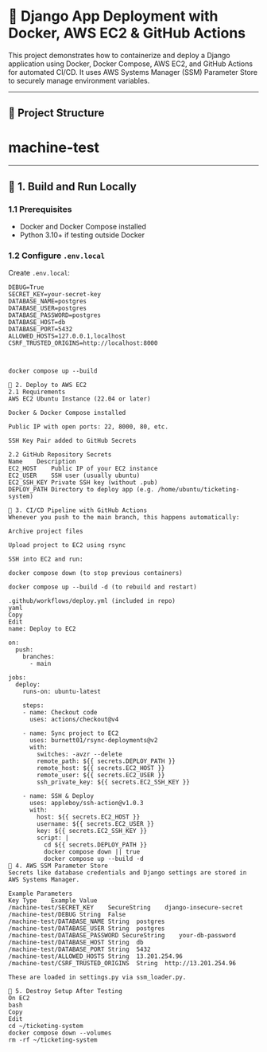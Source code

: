 # 🐍 Django App Deployment with Docker, AWS EC2 & GitHub Actions

This project demonstrates how to containerize and deploy a Django application using Docker, Docker Compose, AWS EC2, and GitHub Actions for automated CI/CD. It uses AWS Systems Manager (SSM) Parameter Store to securely manage environment variables.

---

## 📁 Project Structure

# machine-test



---

## 🔧 1. Build and Run Locally

### 1.1 Prerequisites

- Docker and Docker Compose installed
- Python 3.10+ if testing outside Docker

### 1.2 Configure `.env.local`

Create `.env.local`:

```env
DEBUG=True
SECRET_KEY=your-secret-key
DATABASE_NAME=postgres
DATABASE_USER=postgres
DATABASE_PASSWORD=postgres
DATABASE_HOST=db
DATABASE_PORT=5432
ALLOWED_HOSTS=127.0.0.1,localhost
CSRF_TRUSTED_ORIGINS=http://localhost:8000



docker compose up --build

🚀 2. Deploy to AWS EC2
2.1 Requirements
AWS EC2 Ubuntu Instance (22.04 or later)

Docker & Docker Compose installed

Public IP with open ports: 22, 8000, 80, etc.

SSH Key Pair added to GitHub Secrets

2.2 GitHub Repository Secrets
Name	Description
EC2_HOST	Public IP of your EC2 instance
EC2_USER	SSH user (usually ubuntu)
EC2_SSH_KEY	Private SSH key (without .pub)
DEPLOY_PATH	Directory to deploy app (e.g. /home/ubuntu/ticketing-system)

🔁 3. CI/CD Pipeline with GitHub Actions
Whenever you push to the main branch, this happens automatically:

Archive project files

Upload project to EC2 using rsync

SSH into EC2 and run:

docker compose down (to stop previous containers)

docker compose up --build -d (to rebuild and restart)

.github/workflows/deploy.yml (included in repo)
yaml
Copy
Edit
name: Deploy to EC2

on:
  push:
    branches:
      - main

jobs:
  deploy:
    runs-on: ubuntu-latest

    steps:
    - name: Checkout code
      uses: actions/checkout@v4

    - name: Sync project to EC2
      uses: burnett01/rsync-deployments@v2
      with:
        switches: -avzr --delete
        remote_path: ${{ secrets.DEPLOY_PATH }}
        remote_host: ${{ secrets.EC2_HOST }}
        remote_user: ${{ secrets.EC2_USER }}
        ssh_private_key: ${{ secrets.EC2_SSH_KEY }}

    - name: SSH & Deploy
      uses: appleboy/ssh-action@v1.0.3
      with:
        host: ${{ secrets.EC2_HOST }}
        username: ${{ secrets.EC2_USER }}
        key: ${{ secrets.EC2_SSH_KEY }}
        script: |
          cd ${{ secrets.DEPLOY_PATH }}
          docker compose down || true
          docker compose up --build -d
🔐 4. AWS SSM Parameter Store
Secrets like database credentials and Django settings are stored in AWS Systems Manager.

Example Parameters
Key	Type	Example Value
/machine-test/SECRET_KEY	SecureString	django-insecure-secret
/machine-test/DEBUG	String	False
/machine-test/DATABASE_NAME	String	postgres
/machine-test/DATABASE_USER	String	postgres
/machine-test/DATABASE_PASSWORD	SecureString	your-db-password
/machine-test/DATABASE_HOST	String	db
/machine-test/DATABASE_PORT	String	5432
/machine-test/ALLOWED_HOSTS	String	13.201.254.96
/machine-test/CSRF_TRUSTED_ORIGINS	String	http://13.201.254.96

These are loaded in settings.py via ssm_loader.py.

🧹 5. Destroy Setup After Testing
On EC2
bash
Copy
Edit
cd ~/ticketing-system
docker compose down --volumes
rm -rf ~/ticketing-system
